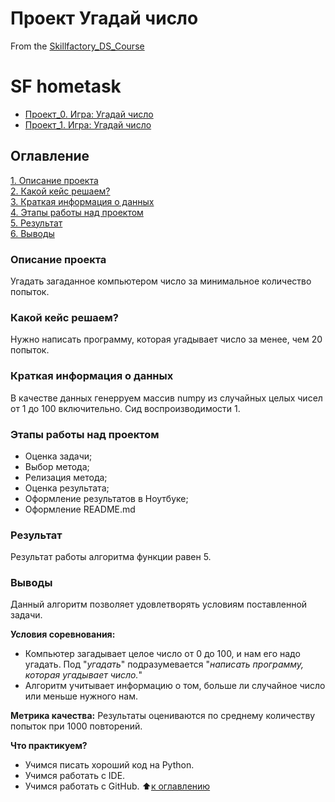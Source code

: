 # Проект Угадай число
From the [Skillfactory_DS_Course](https://github.com/IvanF2023/sf_data_science) 

# SF hometask
* [Проект_0. Игра: Угадай число](https://github.com/IvanF2023/sf_data_science/blob/main/Project_0/game.py)
* [Проект_1. Игра: Угадай число](https://github.com/IvanF2023/sf_data_science/blob/main/Project_0/game_v2.py)

## Оглавление
[1. Описание проекта](https://github.com/IvanF2023/sf_data_science/tree/main/Project_0/#описание-проекта)<br/>
[2. Какой кейс решаем?](https://github.com/IvanF2023/sf_data_science/tree/main/Project_0/#какой-кейс-решаем)<br/>
[3. Краткая информация о данных](https://github.com/IvanF2023/sf_data_science/tree/main/Project_0/#краткая-информация-о-данных)<br/>
[4. Этапы работы над проектом](https://github.com/IvanF2023/sf_data_science/tree/main/Project_0/#этапы-работы-над-проектом)<br/>
[5. Результат](https://github.com/IvanF2023/sf_data_science/tree/main/Project_0/#результат)<br/>
[6. Выводы](https://github.com/IvanF2023/sf_data_science/tree/main/Project_0/#выводы)<br/>

### Описание проекта
Угадать загаданное компьютером число за минимальное количество попыток.

### Какой кейс решаем?
Нужно написать программу, которая угадывает число за менее, чем 20 попыток.
### Краткая информация о данных
В качестве данных генерруем массив numpy из случайных целых чисел от 1 до 100 включительно. Сид воспроизводимости 1.
### Этапы работы над проектом
+ Оценка задачи;
+ Выбор метода;
+ Релизация метода;
+ Оценка результата;
+ Оформление результатов в Ноутбуке;
+ Оформление README.md
### Результат
Результат работы алгоритма функции равен 5.
### Выводы
Данный алгоритм позволяет удовлетворять условиям поставленной задачи.

**Условия соревнования:**<br/>
+ Компьютер загадывает целое число от 0 до 100, и нам его надо угадать. Под "*угадать*" подразумевается "*написать программу, которая угадывает число.*"
+ Алгоритм учитывает информацию о том, больше ли случайное число или меньше нужного нам. 

**Метрика качества:**
Результаты оцениваются по среднему количеству попыток при 1000 повторений.

**Что практикуем?**
+ Учимся писать хороший код на Python.
+ Учимся работать с IDE.
+ Учимся работать с GitHub.
:arrow_up:[к оглавлению](https://github.com/IvanF2023/sf_data_science/tree/main/Project_0/#оглавление)
